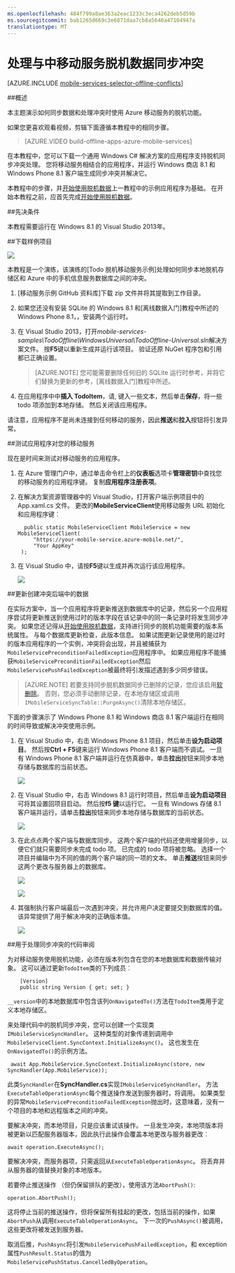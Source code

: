 ```yaml
---
ms.openlocfilehash: 484f799a8ae363a2eac1233c3eca4262deb5d59b
ms.sourcegitcommit: bab1265d669c3e6871daa7cb8a5640a47104947a
translationtype: MT
---
```

<properties 
    pageTitle="处理冲突与通用的 Windows 应用程序中脱机数据 |Microsoft Azure" 
    description="了解如何在同步脱机数据通用 Windows 应用程序时使用 Azure 移动服务处理冲突" 
    documentationCenter="windows" 
    authors="wesmc7777" 
    manager="dwrede" 
    editor="" 
    services="mobile-services"/>

<tags 
    ms.service="mobile-services" 
    ms.workload="mobile" 
    ms.tgt_pltfrm="mobile-windows-store" 
    ms.devlang="dotnet" 
    ms.topic="article" 
    ms.date="07/23/2015" 
    ms.author="glenga"/>


# 处理与中移动服务脱机数据同步冲突

[AZURE.INCLUDE [mobile-services-selector-offline-conflicts](../../includes/mobile-services-selector-offline-conflicts.md)]

##概述

本主题演示如何同步数据和处理冲突时使用 Azure 移动服务的脱机功能。

如果您更喜欢观看视频，剪辑下面遵循本教程中的相同步骤。

> [AZURE.VIDEO build-offline-apps-azure-mobile-services]

在本教程中，您可以下载一个通用 Windows C# 解决方案的应用程序支持脱机同步冲突处理。 您将移动服务相结合的应用程序，并运行 Windows 商店 8.1 和 Windows Phone 8.1 客户端生成同步冲突并解决它。

本教程中的步骤，并[开始使用脱机数据]上一教程中的示例应用程序为基础。 在开始本教程之前，应首先完成[开始使用脱机数据]。


##先决条件

本教程需要运行在 Windows 8.1 的 Visual Studio 2013年。


##下载样例项目

![][0]

本教程是一个演练，该演练的[Todo 脱机移动服务示例]处理如何同步本地脱机存储区和 Azure 中的手机信息服务数据库之间的冲突。

1. [移动服务示例 GitHub 资料库]下载 zip 文件并将其提取到工作目录。 

2. 如果您还没有安装 SQLite 的 Windows 8.1 和[离线数据入门]教程中所述的 Windows Phone 8.1，，安装两个运行时。

3. 在 Visual Studio 2013，打开*mobile-services-samples\TodoOffline\WindowsUniversal\TodoOffline-Universal.sln*解决方案文件。 按**F5**键以重新生成并运行该项目。 验证还原 NuGet 程序包和引用都已正确设置。

    >[AZURE.NOTE] 您可能需要删除任何旧的 SQLite 运行时参考，并将它们替换为更新的参考，[离线数据入门]教程中所述。

4. 在应用程序中中**插入 TodoItem**，请, 键入一些文本，然后单击**保存**，将一些 todo 项添加到本地存储。 然后关闭该应用程序。

请注意，应用程序不是尚未连接到任何移动的服务，因此**推送**和**拉入**按钮将引发异常。




##测试应用程序对您的移动服务

现在是时间来测试对移动服务的应用程序。

1. 在 Azure 管理门户中，通过单击命令栏上的**仪表板**选项卡**管理密钥**中查找您的移动服务的应用程序键。 复制**应用程序注册表项**。

2. 在解决方案资源管理器中的 Visual Studio，打开客户端示例项目中的 App.xaml.cs 文件。 更改的**MobileServiceClient**使用移动服务 URL 初始化和应用程序键︰

         public static MobileServiceClient MobileService = new MobileServiceClient(
            "https://your-mobile-service.azure-mobile.net/",
            "Your AppKey"
        );

3. 在 Visual Studio 中，请按**F5**键以生成并再次运行该应用程序。

    ![][0]


##更新创建冲突后端中的数据

在实际方案中，当一个应用程序将更新推送到数据库中的记录，然后另一个应用程序尝试将更新推送到使用过时的版本字段在该记录中的同一条记录时将发生同步冲突。 如果您还记得从[开始使用脱机数据]，支持进行同步的脱机功能需要的版本系统属性。 与每个数据库更新检查，此版本信息。 如果试图更新记录使用的是过时的版本应用程序的一个实例，冲突将会出现，并且被捕获为`MobileServicePreconditionFailedException`应用程序中。 如果应用程序不能捕获`MobileServicePreconditionFailedException`然后`MobileServicePushFailedException`被最终将引发描述遇到多少同步错误。

>[AZURE.NOTE] 若要支持同步脱机数据同步已删除的记录，您应该启用[软删除](mobile-services-using-soft-delete.md)。 否则，您必须手动删除记录，在本地存储区或调用`IMobileServiceSyncTable::PurgeAsync()`清除本地存储区。


下面的步骤演示了 Windows Phone 8.1 和 Windows 商店 8.1 客户端运行在相同的时间导致或解决冲突使用示例。

1. 在 Visual Studio 中，右击 Windows Phone 8.1 项目，然后单击**设为启动项目**。 然后按**Ctrl + F5**键来运行 Windows Phone 8.1 客户端而不调试。 一旦有 Windows Phone 8.1 客户端并运行在仿真器中，单击**拉出**按钮来同步本地存储与数据库的当前状态。
 
    ![][3]
 
   
2. 在 Visual Studio 中，右击 Windows 8.1 运行时项目，然后单击**设为启动项目**可将其设置回项目启动。 然后按**f5 键**以运行它。 一旦有 Windows 存储 8.1 客户端并运行，请单击**拉出**按钮来同步本地存储与数据库的当前状态。

    ![][4]
 
3. 在此点点两个客户端与数据库同步。 这两个客户端的代码还使用增量同步，以便它们就只需要同步未完成 todo 项。 已完成的 todo 项将被忽略。 选择一个项目并编辑中为不同的值的两个客户端的同一项的文本。 单击**推送**按钮来同步这两个更改与服务器上的数据库。

    ![][5]

    ![][6]


4. 其强制执行客户端最后一次遇到冲突，并允许用户决定要提交到数据库的值。 该异常提供了用于解决冲突的正确版本值。

    ![][7]



##用于处理同步冲突的代码审阅

为对移动服务使用脱机功能，必须在版本列包含在您的本地数据库和数据传输对象。 这可以通过更新`TodoItem`类的下列成员︰

        [Version]
        public string Version { get; set; }

`__version`中的本地数据库中包含该列`OnNavigatedTo()`方法在`TodoItem`类用于定义本地存储区。

来处理代码中的脱机同步冲突，您可以创建一个实现类`IMobileServiceSyncHandler`。 这种类型的对象传递到调用中`MobileServiceClient.SyncContext.InitializeAsync()`。 这也发生在`OnNavigatedTo()`的示例方法。

     await App.MobileService.SyncContext.InitializeAsync(store, new SyncHandler(App.MobileService));

此类`SyncHandler`在**SyncHandler.cs**实现`IMobileServiceSyncHandler`。 方法`ExecuteTableOperationAsync`每个推送操作发送到服务器时，将调用。 如果类型的异常`MobileServicePreconditionFailedException`抛出时，这意味着，没有一个项目的本地和远程版本之间的冲突。

要解决冲突，而本地项目，只是应该重试该操作。 一旦发生冲突，本地项版本将被更新以匹配服务器版本，因此执行此操作会覆盖本地更改与服务器更改︰

    await operation.ExecuteAsync(); 

要解决冲突，而服务器项，只需返回从`ExecuteTableOperationAsync`。 将丢弃并从服务器的值替换对象的本地版本。

若要停止推送操作 （但仍保留排队的更改），使用该方法`AbortPush()`:

    operation.AbortPush();

这将停止当前的推送操作，但将保留所有挂起的更改，包括当前的操作，如果`AbortPush`从调用`ExecuteTableOperationAsync`。 下一次的`PushAsync()`被调用，这些更改将被发送到服务器。 

取消后推，`PushAsync`将引发`MobileServicePushFailedException`，和 exception 属性`PushResult.Status`的值为`MobileServicePushStatus.CancelledByOperation`。 



<!-- Images -->
[0]: ./media/mobile-services-windows-store-dotnet-handling-conflicts-offline-data/mobile-services-handling-conflicts-app-run1.png
[1]: ./media/mobile-services-windows-store-dotnet-handling-conflicts-offline-data/javascript-backend-database.png
[2]: ./media/mobile-services-windows-store-dotnet-handling-conflicts-offline-data/dotnet-backend-database.png
[3]: ./media/mobile-services-windows-store-dotnet-handling-conflicts-offline-data/wp81-view.png
[4]: ./media/mobile-services-windows-store-dotnet-handling-conflicts-offline-data/win81-view.png
[5]: ./media/mobile-services-windows-store-dotnet-handling-conflicts-offline-data/wp81-edit-text.png
[6]: ./media/mobile-services-windows-store-dotnet-handling-conflicts-offline-data/win81-edit-text.png
[7]: ./media/mobile-services-windows-store-dotnet-handling-conflicts-offline-data/conflict.png




<!-- URLs -->
[处理冲突的代码的示例]: http://go.microsoft.com/fwlink/?LinkId=394787
[开始使用移动服务]: ../mobile-services-windows-store-get-started.md
[开始使用脱机数据]: mobile-services-windows-store-dotnet-get-started-offline-data.md
[SQLite windows 8.1]: http://go.microsoft.com/fwlink/?LinkId=394776
[Azure 的管理门户]: https://manage.windowsazure.com/
[处理数据库冲突]: mobile-services-windows-store-dotnet-handle-database-conflicts.md#test-app
[移动服务示例 GitHub 存储库]: http://go.microsoft.com/fwlink/?LinkId=512865
[托多离线移动服务示例]: http://go.microsoft.com/fwlink/?LinkId=512866
 